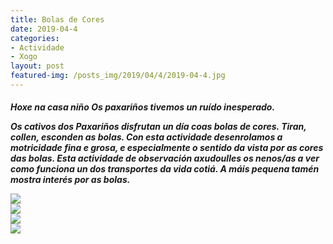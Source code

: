 ```yaml
---
title: Bolas de Cores
date: 2019-04-4
categories:
- Actividade
- Xogo
layout: post
featured-img: /posts_img/2019/04/4/2019-04-4.jpg
---
```

 <h5 class="center header text_h2">
	
Hoxe na casa niño Os paxariños tivemos un ruído inesperado.
 <!--more-->
  Os cativos dos Paxariños disfrutan un día coas bolas de cores. Tiran, collen, esconden as bolas. Con esta actividade desenrolamos a motricidade fina e grosa, e especialmente o sentido da vista por as cores das bolas.
Esta actividade de observación axudoulles os nenos/as a ver como funciona un dos transportes da vida cotiá. A máis pequena tamén mostra interés por as bolas.
<div class="row">
     <div class="col s12 m6">
         <img class="responsive-img" src="{{ site.baseurl }}/posts_img/2019/04/4/2019-04-4.jpg">
     </div>
	  <div class="col s12 m6">
         <img class="responsive-img" src="{{ site.baseurl }}/posts_img/2019/04/4/2019-04-44.jpg">
     </div>
	  <div class="col s12 m6">
         <img class="responsive-img" src="{{ site.baseurl }}/posts_img/2019/04/4/2019-04-444.jpg">
     </div>
	  <div class="col s12 m6">
         <img class="responsive-img" src="{{ site.baseurl }}/posts_img/2019/04/4/2019-04-4444.jpg">
     </div>
 </div>
